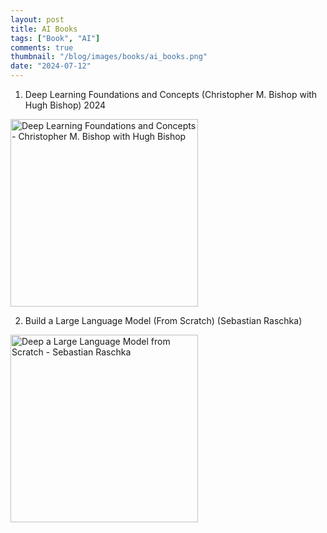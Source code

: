 ```yaml
---
layout: post
title: AI Books
tags: ["Book", "AI"]
comments: true
thumbnail: "/blog/images/books/ai_books.png"
date: "2024-07-12"
---
```


1. Deep Learning Foundations and Concepts (Christopher M. Bishop with Hugh Bishop) 2024 <br/>
<img src="/blog/images/books/deep_learning.png" alt="Deep Learning Foundations and Concepts - Christopher M. Bishop with Hugh Bishop" style="width: auto; height: 300px;">

2. Build a Large Language Model (From Scratch) (Sebastian Raschka)<br/>
<img src="/blog/images/books/build_llm.png" alt="Deep a Large Language Model from Scratch - Sebastian Raschka" style="width: auto; height: 300px;">
